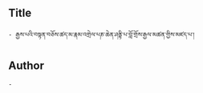 ## Title
	- རྒྱས་པའི་བསྟན་བཅོས་ཚད་མ་རྣམ་འགྲེལ་པཎ་ཆེན་ཤནྟི་པ་བློ་གྲོས་རྒྱལ་མཚན་གྱིས་མཛད་པ་།

## Author
	- 

